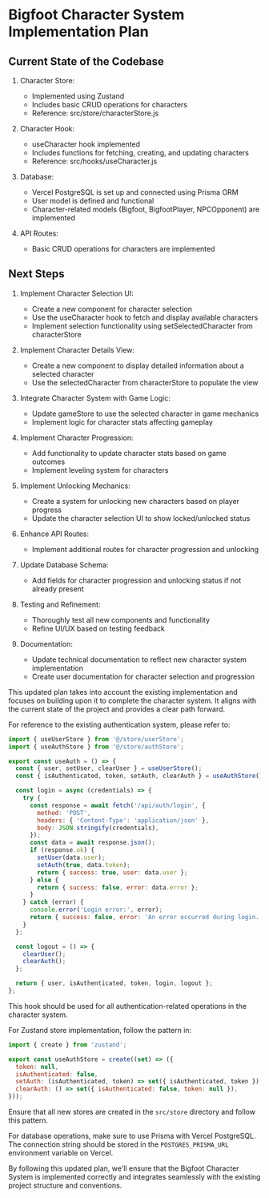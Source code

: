 # Bigfoot Character System Implementation Plan

## Current State of the Codebase

1. Character Store:
   - Implemented using Zustand
   - Includes basic CRUD operations for characters
   - Reference: src/store/characterStore.js

2. Character Hook:
   - useCharacter hook implemented
   - Includes functions for fetching, creating, and updating characters
   - Reference: src/hooks/useCharacter.js

3. Database:
   - Vercel PostgreSQL is set up and connected using Prisma ORM
   - User model is defined and functional
   - Character-related models (Bigfoot, BigfootPlayer, NPCOpponent) are implemented

4. API Routes:
   - Basic CRUD operations for characters are implemented

## Next Steps

1. Implement Character Selection UI:
   - Create a new component for character selection
   - Use the useCharacter hook to fetch and display available characters
   - Implement selection functionality using setSelectedCharacter from characterStore

2. Implement Character Details View:
   - Create a new component to display detailed information about a selected character
   - Use the selectedCharacter from characterStore to populate the view

3. Integrate Character System with Game Logic:
   - Update gameStore to use the selected character in game mechanics
   - Implement logic for character stats affecting gameplay

4. Implement Character Progression:
   - Add functionality to update character stats based on game outcomes
   - Implement leveling system for characters

5. Implement Unlocking Mechanics:
   - Create a system for unlocking new characters based on player progress
   - Update the character selection UI to show locked/unlocked status

6. Enhance API Routes:
   - Implement additional routes for character progression and unlocking

7. Update Database Schema:
   - Add fields for character progression and unlocking status if not already present

8. Testing and Refinement:
   - Thoroughly test all new components and functionality
   - Refine UI/UX based on testing feedback

9. Documentation:
   - Update technical documentation to reflect new character system implementation
   - Create user documentation for character selection and progression

This updated plan takes into account the existing implementation and focuses on building upon it to complete the character system. It aligns with the current state of the project and provides a clear path forward.

For reference to the existing authentication system, please refer to:

```javascript:src/hooks/useAuth.js
import { useUserStore } from '@/store/userStore';
import { useAuthStore } from '@/store/authStore';

export const useAuth = () => {
  const { user, setUser, clearUser } = useUserStore();
  const { isAuthenticated, token, setAuth, clearAuth } = useAuthStore();

  const login = async (credentials) => {
    try {
      const response = await fetch('/api/auth/login', {
        method: 'POST',
        headers: { 'Content-Type': 'application/json' },
        body: JSON.stringify(credentials),
      });
      const data = await response.json();
      if (response.ok) {
        setUser(data.user);
        setAuth(true, data.token);
        return { success: true, user: data.user };
      } else {
        return { success: false, error: data.error };
      }
    } catch (error) {
      console.error('Login error:', error);
      return { success: false, error: 'An error occurred during login. Please try again.' };
    }
  };

  const logout = () => {
    clearUser();
    clearAuth();
  };

  return { user, isAuthenticated, token, login, logout };
};
```

This hook should be used for all authentication-related operations in the character system.

For Zustand store implementation, follow the pattern in:

```javascript:src/store/authStore.js
import { create } from 'zustand';

export const useAuthStore = create((set) => ({
  token: null,
  isAuthenticated: false,
  setAuth: (isAuthenticated, token) => set({ isAuthenticated, token }),
  clearAuth: () => set({ isAuthenticated: false, token: null }),
}));
```

Ensure that all new stores are created in the `src/store` directory and follow this pattern.

For database operations, make sure to use Prisma with Vercel PostgreSQL. The connection string should be stored in the `POSTGRES_PRISMA_URL` environment variable on Vercel.

By following this updated plan, we'll ensure that the Bigfoot Character System is implemented correctly and integrates seamlessly with the existing project structure and conventions.
